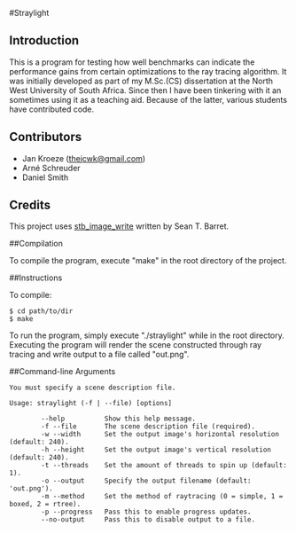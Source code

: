 #Straylight

## Introduction

This is a program for testing how well benchmarks can indicate the performance
gains from certain optimizations to the ray tracing algorithm.
It was initially developed as part of my M.Sc.(CS) dissertation at the North West University of South Africa.
Since then I have been tinkering with it an sometimes using it as a teaching aid.
Because of the latter, various students have contributed code.

## Contributors

* Jan Kroeze (thejcwk@gmail.com)
* Arné Schreuder
* Daniel Smith

## Credits

This project uses [stb_image_write](https://github.com/nothings/stb) written by Sean T. Barret.

##Compilation

To compile the program, execute "make" in the root directory of the
project.

##Instructions

To compile:

```shell
$ cd path/to/dir
$ make
```

To run the program, simply execute "./straylight" while in the root
directory. Executing the program will render the scene constructed
through ray tracing and write output to a file called "out.png".

##Command-line Arguments

```shell
You must specify a scene description file.

Usage: straylight (-f | --file) [options]

        --help          Show this help message.
        -f --file       The scene description file (required).
        -w --width      Set the output image's horizontal resolution (default: 240).
        -h --height     Set the output image's vertical resolution (default: 240).
        -t --threads    Set the amount of threads to spin up (default: 1).
        -o --output     Specify the output filename (default: 'out.png').
        -m --method     Set the method of raytracing (0 = simple, 1 = boxed, 2 = rtree).
        -p --progress   Pass this to enable progress updates.
        --no-output     Pass this to disable output to a file.
```
